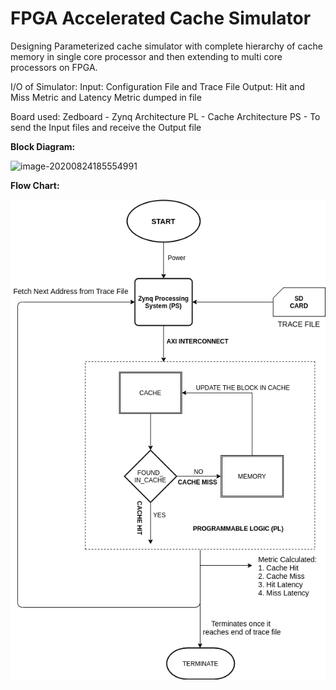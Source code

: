 # FPGA Accelerated Cache Simulator
Designing Parameterized cache simulator with complete hierarchy of cache memory in single core processor and then extending to multi core processors on FPGA.

I/O of Simulator:
Input: Configuration File and Trace File
Output: Hit and Miss Metric and Latency Metric dumped in file

Board used: Zedboard - Zynq Architecture 
PL - Cache Architecture
PS - To send the Input files and receive the Output file



**Block Diagram:**

![image-20200824185554991](https://github.com/shivanishah269/Cache-Simulator/blob/master/Images/CacheArchitecture_Blockdiagram.png)



**Flow Chart:**

![image-20200824184752121](Images/CacheArchitecture_FlowChart.png)

